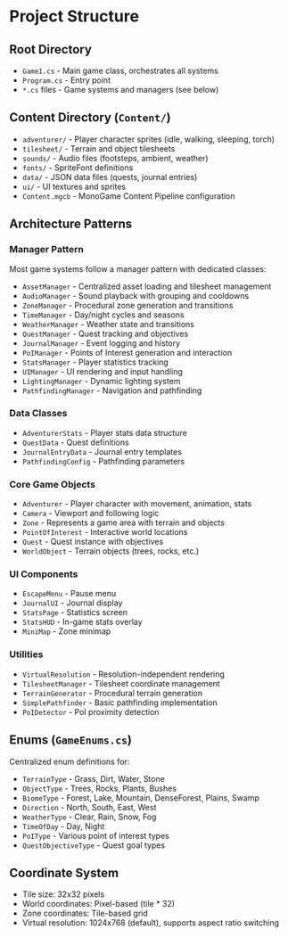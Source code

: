 # Project Structure

## Root Directory
- `Game1.cs` - Main game class, orchestrates all systems
- `Program.cs` - Entry point
- `*.cs` files - Game systems and managers (see below)

## Content Directory (`Content/`)
- `adventurer/` - Player character sprites (idle, walking, sleeping, torch)
- `tilesheet/` - Terrain and object tilesheets
- `sounds/` - Audio files (footsteps, ambient, weather)
- `fonts/` - SpriteFont definitions
- `data/` - JSON data files (quests, journal entries)
- `ui/` - UI textures and sprites
- `Content.mgcb` - MonoGame Content Pipeline configuration

## Architecture Patterns

### Manager Pattern
Most game systems follow a manager pattern with dedicated classes:
- `AssetManager` - Centralized asset loading and tilesheet management
- `AudioManager` - Sound playback with grouping and cooldowns
- `ZoneManager` - Procedural zone generation and transitions
- `TimeManager` - Day/night cycles and seasons
- `WeatherManager` - Weather state and transitions
- `QuestManager` - Quest tracking and objectives
- `JournalManager` - Event logging and history
- `PoIManager` - Points of Interest generation and interaction
- `StatsManager` - Player statistics tracking
- `UIManager` - UI rendering and input handling
- `LightingManager` - Dynamic lighting system
- `PathfindingManager` - Navigation and pathfinding

### Data Classes
- `AdventurerStats` - Player stats data structure
- `QuestData` - Quest definitions
- `JournalEntryData` - Journal entry templates
- `PathfindingConfig` - Pathfinding parameters

### Core Game Objects
- `Adventurer` - Player character with movement, animation, stats
- `Camera` - Viewport and following logic
- `Zone` - Represents a game area with terrain and objects
- `PointOfInterest` - Interactive world locations
- `Quest` - Quest instance with objectives
- `WorldObject` - Terrain objects (trees, rocks, etc.)

### UI Components
- `EscapeMenu` - Pause menu
- `JournalUI` - Journal display
- `StatsPage` - Statistics screen
- `StatsHUD` - In-game stats overlay
- `MiniMap` - Zone minimap

### Utilities
- `VirtualResolution` - Resolution-independent rendering
- `TilesheetManager` - Tilesheet coordinate management
- `TerrainGenerator` - Procedural terrain generation
- `SimplePathfinder` - Basic pathfinding implementation
- `PoIDetector` - PoI proximity detection

## Enums (`GameEnums.cs`)
Centralized enum definitions for:
- `TerrainType` - Grass, Dirt, Water, Stone
- `ObjectType` - Trees, Rocks, Plants, Bushes
- `BiomeType` - Forest, Lake, Mountain, DenseForest, Plains, Swamp
- `Direction` - North, South, East, West
- `WeatherType` - Clear, Rain, Snow, Fog
- `TimeOfDay` - Day, Night
- `PoIType` - Various point of interest types
- `QuestObjectiveType` - Quest goal types

## Coordinate System
- Tile size: 32x32 pixels
- World coordinates: Pixel-based (tile * 32)
- Zone coordinates: Tile-based grid
- Virtual resolution: 1024x768 (default), supports aspect ratio switching
